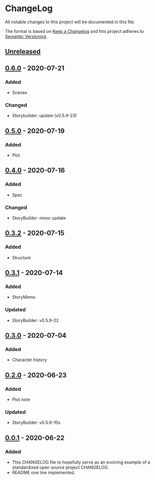 # ChangeLog
All notable changes to this project will be documented in this file.

The format is based on [Keep a Changelog](http://keepachangelog.com/en/1.0.0/)
and this project adheres to [Semantic Versioning](http://semver.org/spec/v2.0.0.html).

## [Unreleased]
## [0.6.0] - 2020-07-21
### Added
- Scenes
### Changed
- Storybuilder: update (v0.5.9-23)

## [0.5.0] - 2020-07-19
### Added
- Plot

## [0.4.0] - 2020-07-16
### Added
- Spec
### Changed
- StoryBuilder: minor update

## [0.3.2] - 2020-07-15
### Added
- Structure

## [0.3.1] - 2020-07-14
### Added
- StoryMemo
### Updated
- StoryBuilder: v0.5.9-22

## [0.3.0] - 2020-07-04
### Added
- Character history

## [0.2.0] - 2020-06-23
### Added
- Plot note
### Updated
- StoryBuilder: v0.5.9-10x

## [0.0.1] - 2020-06-22
### Added
- This CHANGELOG file to hopefully serve as an evolving example of a standardized open source project CHANGELOG.
- README one line implemented.

[Unreleased]: https://github.com/My-Novel-Management/novep-mystery-con/compare/v0.6.0...HEAD
[0.6.0]: https://github.com/My-Novel-Management/novep-mystery-con/releases/v0.6.0
[0.5.0]: https://github.com/My-Novel-Management/novep-mystery-con/releases/v0.5.0
[0.4.0]: https://github.com/My-Novel-Management/novep-mystery-con/releases/v0.4.0
[0.3.2]: https://github.com/My-Novel-Management/novep-mystery-con/releases/v0.3.2
[0.3.1]: https://github.com/My-Novel-Management/novep-mystery-con/releases/v0.3.1
[0.3.0]: https://github.com/My-Novel-Management/novep-mystery-con/releases/v0.3.0
[0.2.0]: https://github.com/My-Novel-Management/novep-mystery-con/releases/v0.2.0
[0.0.1]: https://github.com/My-Novel-Management/novep-mystery-con/releases/v0.0.1
